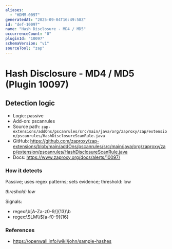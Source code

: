 ```yaml
---
aliases:
  - "HDMM-0097"
generatedAt: "2025-09-04T16:49:58Z"
id: "def-10097"
name: "Hash Disclosure - MD4 / MD5"
occurrenceCount: "0"
pluginId: "10097"
schemaVersion: "v1"
sourceTool: "zap"
---
```


# Hash Disclosure - MD4 / MD5 (Plugin 10097)

## Detection logic

- Logic: passive
- Add-on: pscanrules
- Source path: `zap-extensions/addOns/pscanrules/src/main/java/org/zaproxy/zap/extension/pscanrules/HashDisclosureScanRule.java`
- GitHub: https://github.com/zaproxy/zap-extensions/blob/main/addOns/pscanrules/src/main/java/org/zaproxy/zap/extension/pscanrules/HashDisclosureScanRule.java
- Docs: https://www.zaproxy.org/docs/alerts/10097/

### How it detects

Passive; uses regex patterns; sets evidence; threshold: low

_threshold: low_

Signals:
- regex:\\b[A-Za-z0-9/]{13}\\b
- regex:\\$LM\\$[a-f0-9]{16}

### References
- https://openwall.info/wiki/john/sample-hashes

